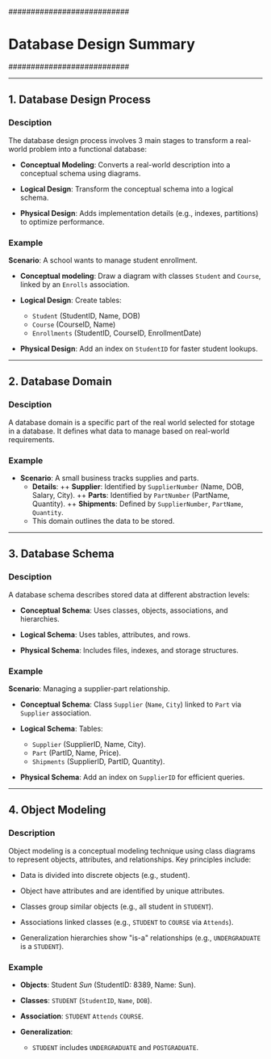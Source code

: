 ###########################
# Database Design Summary #
###########################

---

## 1. Database Design Process
### Desciption
The database design process involves 3 main stages to transform a real-world problem into a functional database:
- **Conceptual Modeling**: Converts a real-world description into a conceptual schema using diagrams.

- **Logical Design**:  Transform the conceptual schema into a logical schema.

- **Physical Design**: Adds implementation details (e.g., indexes, partitions) to optimize performance.

### Example
**Scenario**: A school wants to manage student enrollment.

- **Conceptual modeling**: Draw a diagram with classes `Student` and `Course`, linked by an `Enrolls` association.

- **Logical Design**: Create tables:
    + `Student` (StudentID, Name, DOB)
    + `Course` (CourseID, Name)
    + `Enrollments` (StudentID, CourseID, EnrollmentDate)

- **Physical Design**: Add an index on `StudentID` for faster student lookups.

---

## 2. Database Domain
### Desciption
A database domain is a specific part of the real world selected for stotage in a database. It defines what data to manage based on real-world requirements.

### Example
- **Scenario**: A small business tracks supplies and parts.
    + **Details**:
        ++ **Supplier**: Identified by `SupplierNumber` (Name, DOB, Salary, City).
        ++ **Parts**: Identified by `PartNumber` (PartName, Quantity).
        ++ **Shipments**: Defined by `SupplierNumber`, `PartName`, `Quantity`.
    + This domain outlines the data to be stored.

---

## 3. Database Schema
### Desciption
A database schema describes stored data at different abstraction levels:
- **Conceptual Schema**: Uses classes, objects, associations, and hierarchies.

- **Logical Schema**: Uses tables, attributes, and rows.

- **Physical Schema**: Includes files, indexes, and storage structures.

### Example
**Scenario**: Managing a supplier-part relationship.

- **Conceptual Schema**: Class `Supplier` (`Name`, `City`) linked to `Part` via `Supplier` association.

- **Logical Schema**: Tables:
    + `Supplier` (SupplierID, Name, City).
    + `Part` (PartID, Name, Price).
    + `Shipments` (SupplierID, PartID, Quantity).

- **Physical Schema**: Add an index on `SupplierID` for efficient queries.

---

## 4. Object Modeling
### Description
Object modeling is a conceptual modeling technique using class diagrams to represent objects, attributes, and relationships. Key principles include:
- Data is divided into discrete objects (e.g., student).

- Object have attributes and are identified by unique attributes.

- Classes group similar objects (e.g., all student in `STUDENT`).

- Associations linked classes (e.g., `STUDENT` to `COURSE` via `Attends`).

- Generalization hierarchies show "is-a" relationships (e.g., `UNDERGRADUATE` is a `STUDENT`).

### Example
- **Objects**: Student *Sun* (StudentID: 8389, Name: Sun).

- **Classes**: `STUDENT` (`StudentID`, `Name`, `DOB`).

- **Association**: `STUDENT` `Attends` `COURSE`.

- **Generalization**:
    + `STUDENT` includes `UNDERGRADUATE` and `POSTGRADUATE`.